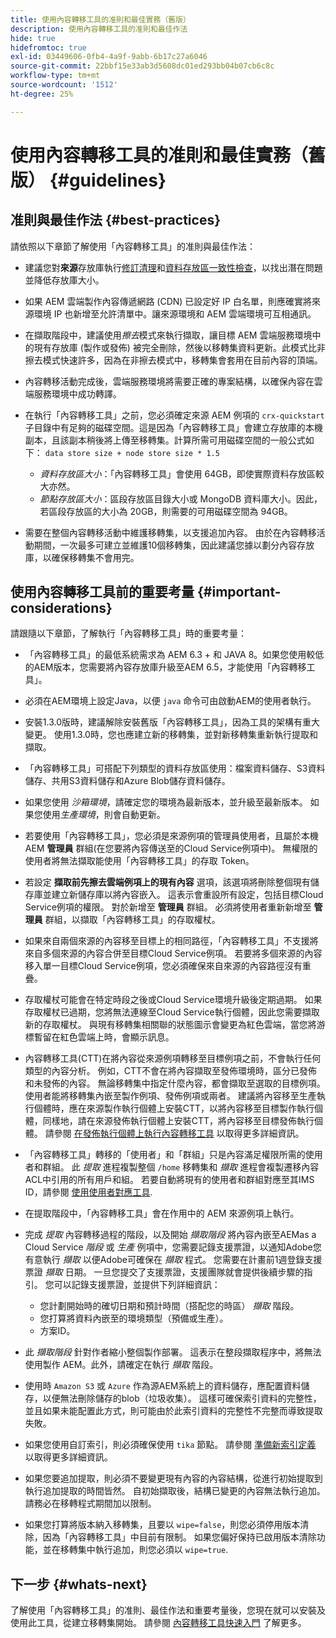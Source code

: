 ```yaml
---
title: 使用內容轉移工具的准則和最佳實務（舊版）
description: 使用內容轉移工具的准則和最佳作法
hide: true
hidefromtoc: true
exl-id: 03449606-0fb4-4a9f-9abb-6b17c27a6046
source-git-commit: 22bbf15e33ab3d5608dc01ed293bb04b07cb6c8c
workflow-type: tm+mt
source-wordcount: '1512'
ht-degree: 25%

---
```


# 使用內容轉移工具的准則和最佳實務（舊版） {#guidelines}

## 准則與最佳作法 {#best-practices}

請依照以下章節了解使用「內容轉移工具」的准則與最佳作法：

* 建議您對&#x200B;**來源**&#x200B;存放庫執行[修訂清理](https://experienceleague.adobe.com/docs/experience-manager-65/deploying/deploying/revision-cleanup.html)和[資料存放區一致性檢查](https://helpx.adobe.com/tw/experience-manager/kb/How-to-run-a-datastore-consistency-check-via-oak-run-AEM.html)，以找出潛在問題並降低存放庫大小。

* 如果 AEM 雲端製作內容傳遞網路 (CDN) 已設定好 IP 白名單，則應確實將來源環境 IP 也新增至允許清單中。讓來源環境和 AEM 雲端環境可互相通訊。

* 在擷取階段中，建議使用&#x200B;*擦去*&#x200B;模式來執行擷取，讓目標 AEM 雲端服務環境中的現有存放庫 (製作或發佈) 被完全刪除，然後以移轉集資料更新。此模式比非擦去模式快速許多，因為在非擦去模式中，移轉集會套用在目前內容的頂端。

* 內容轉移活動完成後，雲端服務環境將需要正確的專案結構，以確保內容在雲端服務環境中成功轉譯。

* 在執行「內容轉移工具」之前，您必須確定來源 AEM 例項的 `crx-quickstart` 子目錄中有足夠的磁碟空間。這是因為「內容轉移工具」會建立存放庫的本機副本，且該副本稍後將上傳至移轉集。計算所需可用磁碟空間的一般公式如下：
   `data store size + node store size * 1.5`

   * *資料存放區大小*：「內容轉移工具」會使用 64GB，即使實際資料存放區較大亦然。
   * *節點存放區大小*：區段存放區目錄大小或 MongoDB 資料庫大小。因此，若區段存放區的大小為 20GB，則需要的可用磁碟空間為 94GB。

* 需要在整個內容轉移活動中維護移轉集，以支援追加內容。 由於在內容轉移活動期間，一次最多可建立並維護10個移轉集，因此建議您據以劃分內容存放庫，以確保移轉集不會用完。

## 使用內容轉移工具前的重要考量 {#important-considerations}

請跟隨以下章節，了解執行「內容轉移工具」時的重要考量：

* 「內容轉移工具」的最低系統需求為 AEM 6.3 + 和 JAVA 8。如果您使用較低的AEM版本，您需要將內容存放庫升級至AEM 6.5，才能使用「內容轉移工具」。

* 必須在AEM環境上設定Java，以便 `java` 命令可由啟動AEM的使用者執行。

* 安裝1.3.0版時，建議解除安裝舊版「內容轉移工具」，因為工具的架構有重大變更。 使用1.3.0時，您也應建立新的移轉集，並對新移轉集重新執行提取和擷取。

* 「內容轉移工具」可搭配下列類型的資料存放區使用：檔案資料儲存、S3資料儲存、共用S3資料儲存和Azure Blob儲存資料儲存。

* 如果您使用 *沙箱環境*，請確定您的環境為最新版本，並升級至最新版本。 如果您使用&#x200B;*生產環境*，則會自動更新。

* 若要使用「內容轉移工具」，您必須是來源例項的管理員使用者，且屬於本機AEM **管理員** 群組(在您要將內容傳送至的Cloud Service例項中)。 無權限的使用者將無法擷取能使用「內容轉移工具」的存取 Token。

* 若設定 **擷取前先擦去雲端例項上的現有內容** 選項，該選項將刪除整個現有儲存庫並建立新儲存庫以將內容嵌入。 這表示會重設所有設定，包括目標Cloud Service例項的權限。 對於新增至 **管理員** 群組。 必須將使用者重新新增至 **管理員** 群組，以擷取「內容轉移工具」的存取權杖。

* 如果來自兩個來源的內容移至目標上的相同路徑，「內容轉移工具」不支援將來自多個來源的內容合併至目標Cloud Service例項。 若要將多個來源的內容移入單一目標Cloud Service例項，您必須確保來自來源的內容路徑沒有重疊。

* 存取權杖可能會在特定時段之後或Cloud Service環境升級後定期過期。 如果存取權杖已過期，您將無法連線至Cloud Service執行個體，因此您需要擷取新的存取權杖。 與現有移轉集相關聯的狀態圖示會變更為紅色雲端，當您將游標暫留在紅色雲端上時，會顯示訊息。

* 內容轉移工具(CTT)在將內容從來源例項轉移至目標例項之前，不會執行任何類型的內容分析。 例如，CTT不會在將內容擷取至發佈環境時，區分已發佈和未發佈的內容。 無論移轉集中指定什麼內容，都會擷取至選取的目標例項。 使用者能將移轉集內嵌至製作例項、發佈例項或兩者。 建議將內容移至生產執行個體時，應在來源製作執行個體上安裝CTT，以將內容移至目標製作執行個體，同樣地，請在來源發佈執行個體上安裝CTT，將內容移至目標發佈執行個體。 請參閱 [在發佈執行個體上執行內容轉移工具](https://experienceleague.adobe.com/docs/experience-manager-cloud-service/moving/cloud-migration/content-transfer-tool/using-content-transfer-tool.html?lang=en#running-ctt-on-publish) 以取得更多詳細資訊。

* 「內容轉移工具」轉移的「使用者」和「群組」只是內容滿足權限所需的使用者和群組。 此 *提取* 進程複製整個 `/home` 移轉集和 *擷取* 進程會複製遷移內容ACL中引用的所有用戶和組。 若要自動將現有的使用者和群組對應至其IMS ID，請參閱 [使用使用者對應工具](https://experienceleague.adobe.com/docs/experience-manager-cloud-service/moving/cloud-migration/content-transfer-tool/using-user-mapping-tool.html?lang=en#cloud-migration).

* 在提取階段中，「內容轉移工具」會在作用中的 AEM 來源例項上執行。

* 完成 *提取* 內容轉移過程的階段，以及開始 *擷取階段* 將內容內嵌至AEMas a Cloud Service *階段* 或 *生產* 例項中，您需要記錄支援票證，以通知Adobe您有意執行 *擷取* 以便Adobe可確保在 *擷取* 程式。 您需要在計畫前1週登錄支援票證 *擷取* 日期。 一旦您提交了支援票證，支援團隊就會提供後續步驟的指引。 您可以記錄支援票證，並提供下列詳細資訊：

   * 您計劃開始時的確切日期和預計時間（搭配您的時區） *擷取* 階段。
   * 您打算將資料內嵌至的環境類型（預備或生產）。
   * 方案ID。

* 此 *擷取階段* 針對作者縮小整個製作部署。 這表示在整段擷取程序中，將無法使用製作 AEM。此外，請確定在執行 *擷取* 階段。

* 使用時 `Amazon S3` 或 `Azure` 作為源AEM系統上的資料儲存，應配置資料儲存，以便無法刪除儲存的blob（垃圾收集）。 這樣可確保索引資料的完整性，並且如果未能配置此方式，則可能由於此索引資料的完整性不完整而導致提取失敗。

* 如果您使用自訂索引，則必須確保使用 `tika` 節點。 請參閱 [準備新索引定義](https://experienceleague.adobe.com/docs/experience-manager-cloud-service/operations/indexing.html?lang=en#preparing-the-new-index-definition) 以取得更多詳細資訊。

* 如果您要追加提取，則必須不要變更現有內容的內容結構，從進行初始提取到執行追加提取的時間皆然。 自初始擷取後，結構已變更的內容無法執行追加。 請務必在移轉程式期間加以限制。

* 如果您打算將版本納入移轉集，且要以 `wipe=false`，則您必須停用版本清除，因為「內容轉移工具」中目前有限制。 如果您偏好保持已啟用版本清除功能，並在移轉集中執行追加，則您必須以 `wipe=true`.

## 下一步 {#whats-next}

了解使用「內容轉移工具」的准則、最佳作法和重要考量後，您現在就可以安裝及使用此工具，從建立移轉集開始。 請參閱 [內容轉移工具快速入門](https://experienceleague.adobe.com/docs/experience-manager-cloud-service/moving/cloud-migration/content-transfer-tool/getting-started-content-transfer-tool.html?lang=en) 了解更多。
